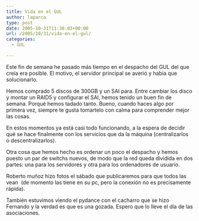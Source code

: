 ```yaml
---
title: Vida en el GUL
author: laparca
type: post
date: 2005-10-31T11:38:03+00:00
url: /2005/10/31/vida-en-el-gul/
categories:
  - GUL

---
```

Este fin de semana he pasado más tiempo en el despacho del GUL del que creía era posible. El motivo, el servidor principal se averió y había que solucionarlo.

Hemos comprado 5 discos de 300GB y un SAI para. Entre cambiar los disco y montar un RAID5 y configurar el SAI, hemos tenido un buen fin de semana. Porqué hemos tadado tanto. Bueno, cuando haces algo por primera vez, siempre te gusta tomartelo con calma para comprender mejor las cosas.

En estos momentos ya está casi todo funcionando, a la espera de decidir qué se hace finalmente con los servicios que da la máquina (centralizarlos o descentralizarlos).

Otra cosa que hemos hecho es ordenar un poco el despacho y hemos puesto un par de switchs nuevos, de modo que la red queda dividida en dos partes: una para los servidores y otra para los ordenadores de usuario.

Roberto muñoz hizo fotos el sábado que publicaremos para que todos las vean&nbsp; (de momento las tiene en su pc, pero la conexión no es precisamente rápida).

También estuvimos viendo el pydance con el cacharro que se hizo Fernando y la verdad es que es una gozada. Espero que lo lleve el día de las asociaciones.